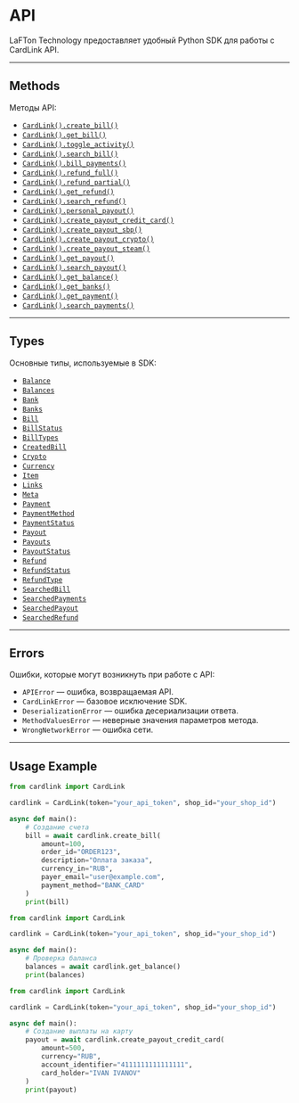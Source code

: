 # API

LaFTon Technology предоставляет удобный Python SDK для работы с CardLink API.

---

## Methods

Методы API:

- [`CardLink().create_bill()`](https://github.com/LaFTonTechnology/cardlink/blob/main/cardlink/methods/createBill.py)
- [`CardLink().get_bill()`](https://github.com/LaFTonTechnology/cardlink/blob/main/cardlink/methods/billStatus.py)
- [`CardLink().toggle_activity()`](https://github.com/LaFTonTechnology/cardlink/blob/main/cardlink/methods/toggleActivity.py)
- [`CardLink().search_bill()`](https://github.com/LaFTonTechnology/cardlink/blob/main/cardlink/methods/searchBill.py)
- [`CardLink().bill_payments()`](https://github.com/LaFTonTechnology/cardlink/blob/main/cardlink/methods/billPayments.py)
- [`CardLink().refund_full()`](https://github.com/LaFTonTechnology/cardlink/blob/main/cardlink/methods/createFullRefund.py)
- [`CardLink().refund_partial()`](https://github.com/LaFTonTechnology/cardlink/blob/main/cardlink/methods/createPartialRefund.py)
- [`CardLink().get_refund()`](https://github.com/LaFTonTechnology/cardlink/blob/main/cardlink/methods/refundStatus.py)
- [`CardLink().search_refund()`](https://github.com/LaFTonTechnology/cardlink/blob/main/cardlink/methods/searchRefund.py)
- [`CardLink().personal_payout()`](https://github.com/LaFTonTechnology/cardlink/blob/main/cardlink/methods/createPersonalPayout.py)
- [`CardLink().create_payout_credit_card()`](https://github.com/LaFTonTechnology/cardlink/blob/main/cardlink/methods/createRegularPayout.py)
- [`CardLink().create_payout_sbp()`](https://github.com/LaFTonTechnology/cardlink/blob/main/cardlink/methods/createRegularPayout.py)
- [`CardLink().create_payout_crypto()`](https://github.com/LaFTonTechnology/cardlink/blob/main/cardlink/methods/createRegularPayout.py)
- [`CardLink().create_payout_steam()`](https://github.com/LaFTonTechnology/cardlink/blob/main/cardlink/methods/createRegularPayout.py)
- [`CardLink().get_payout()`](https://github.com/LaFTonTechnology/cardlink/blob/main/cardlink/methods/payoutStatus.py)
- [`CardLink().search_payout()`](https://github.com/LaFTonTechnology/cardlink/blob/main/cardlink/methods/searchPayout.py)
- [`CardLink().get_balance()`](https://github.com/LaFTonTechnology/cardlink/blob/main/cardlink/methods/getBalance.py)
- [`CardLink().get_banks()`](https://github.com/LaFTonTechnology/cardlink/blob/main/cardlink/methods/getBanks.py)
- [`CardLink().get_payment()`](https://github.com/LaFTonTechnology/cardlink/blob/main/cardlink/methods/paymentStatus.py)
- [`CardLink().search_payments()`](https://github.com/LaFTonTechnology/cardlink/blob/main/cardlink/methods/searchPayments.py)

---

## Types

Основные типы, используемые в SDK:

- [`Balance`](https://github.com/LaFTonTechnology/cardlink/blob/main/cardlink/types/Balance.py)
- [`Balances`](https://github.com/LaFTonTechnology/cardlink/blob/main/cardlink/types/Balances.py)
- [`Bank`](https://github.com/LaFTonTechnology/cardlink/blob/main/cardlink/types/Bank.py)
- [`Banks`](https://github.com/LaFTonTechnology/cardlink/blob/main/cardlink/types/Banks.py)
- [`Bill`](https://github.com/LaFTonTechnology/cardlink/blob/main/cardlink/types/Bill.py)
- [`BillStatus`](https://github.com/LaFTonTechnology/cardlink/blob/main/cardlink/types/BillStatus.py)
- [`BillTypes`](https://github.com/LaFTonTechnology/cardlink/blob/main/cardlink/types/BillTypes.py)
- [`CreatedBill`](https://github.com/LaFTonTechnology/cardlink/blob/main/cardlink/types/CreatedBill.py)
- [`Crypto`](https://github.com/LaFTonTechnology/cardlink/blob/main/cardlink/types/Crypto.py)
- [`Currency`](https://github.com/LaFTonTechnology/cardlink/blob/main/cardlink/types/Currency.py)
- [`Item`](https://github.com/LaFTonTechnology/cardlink/blob/main/cardlink/types/Item.py)
- [`Links`](https://github.com/LaFTonTechnology/cardlink/blob/main/cardlink/types/Links.py)
- [`Meta`](https://github.com/LaFTonTechnology/cardlink/blob/main/cardlink/types/Meta.py)
- [`Payment`](https://github.com/LaFTonTechnology/cardlink/blob/main/cardlink/types/Payment.py)
- [`PaymentMethod`](https://github.com/LaFTonTechnology/cardlink/blob/main/cardlink/types/PaymentMethod.py)
- [`PaymentStatus`](https://github.com/LaFTonTechnology/cardlink/blob/main/cardlink/types/PaymentStatus.py)
- [`Payout`](https://github.com/LaFTonTechnology/cardlink/blob/main/cardlink/types/Payout.py)
- [`Payouts`](https://github.com/LaFTonTechnology/cardlink/blob/main/cardlink/types/Payouts.py)
- [`PayoutStatus`](https://github.com/LaFTonTechnology/cardlink/blob/main/cardlink/types/PayoutStatus.py)
- [`Refund`](https://github.com/LaFTonTechnology/cardlink/blob/main/cardlink/types/Refund.py)
- [`RefundStatus`](https://github.com/LaFTonTechnology/cardlink/blob/main/cardlink/types/RefundStatus.py)
- [`RefundType`](https://github.com/LaFTonTechnology/cardlink/blob/main/cardlink/types/RefundType.py)
- [`SearchedBill`](https://github.com/LaFTonTechnology/cardlink/blob/main/cardlink/types/SearchedBill.py)
- [`SearchedPayments`](https://github.com/LaFTonTechnology/cardlink/blob/main/cardlink/types/SearchedPayments.py)
- [`SearchedPayout`](https://github.com/LaFTonTechnology/cardlink/blob/main/cardlink/types/SearchedPayout.py)
- [`SearchedRefund`](https://github.com/LaFTonTechnology/cardlink/blob/main/cardlink/types/SearchedRefund.py)

---

## Errors

Ошибки, которые могут возникнуть при работе с API:

- `APIError` — ошибка, возвращаемая API.
- `CardLinkError` — базовое исключение SDK.
- `DeserializationError` — ошибка десериализации ответа.
- `MethodValuesError` — неверные значения параметров метода.
- `WrongNetworkError` — ошибка сети.

---

## Usage Example

```python
from cardlink import CardLink

cardlink = CardLink(token="your_api_token", shop_id="your_shop_id")

async def main():
    # Создание счета
    bill = await cardlink.create_bill(
        amount=100,
        order_id="ORDER123",
        description="Оплата заказа",
        currency_in="RUB",
        payer_email="user@example.com",
        payment_method="BANK_CARD"
    )
    print(bill)
```

```python
from cardlink import CardLink

cardlink = CardLink(token="your_api_token", shop_id="your_shop_id")

async def main():
    # Проверка баланса
    balances = await cardlink.get_balance()
    print(balances)
```


```python
from cardlink import CardLink

cardlink = CardLink(token="your_api_token", shop_id="your_shop_id")

async def main():
    # Создание выплаты на карту
    payout = await cardlink.create_payout_credit_card(
        amount=500,
        currency="RUB",
        account_identifier="4111111111111111",
        card_holder="IVAN IVANOV"
    )
    print(payout)
```